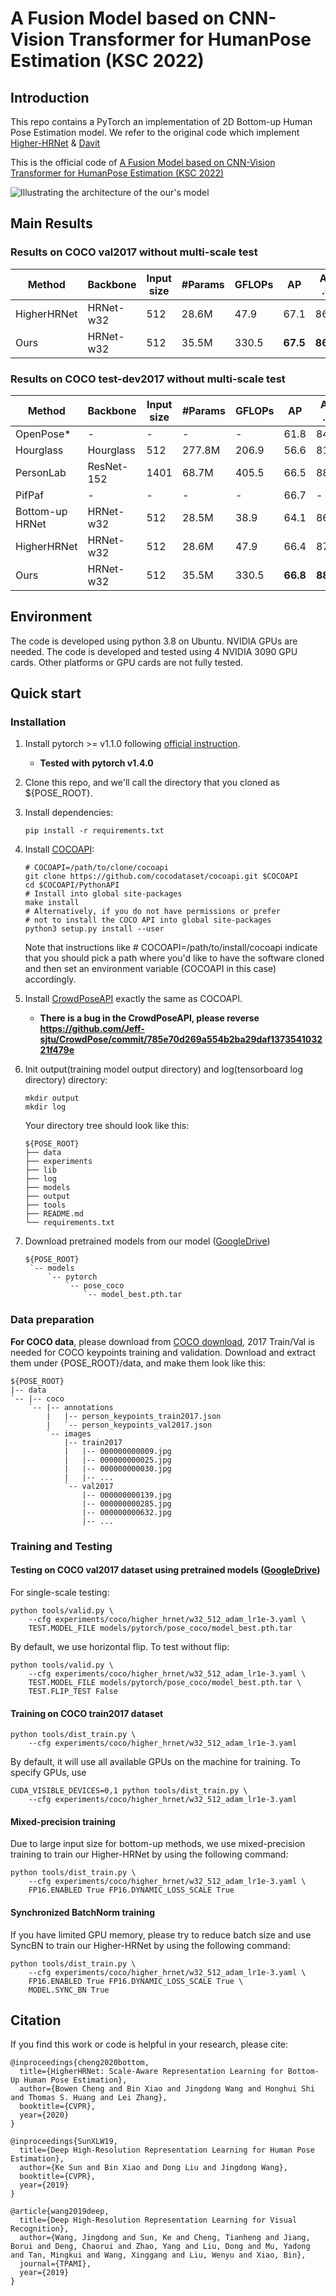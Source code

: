 # A Fusion Model based on CNN-Vision Transformer for HumanPose Estimation (KSC 2022)

## Introduction
This repo contains a PyTorch an implementation of 2D Bottom-up Human Pose Estimation model.
We refer to the original code which implement [Higher-HRNet](https://github.com/HRNet/HigherHRNet-Human-Pose-Estimation) & [Davit](https://github.com/dingmyu/davit)

This is the official code of [A Fusion Model based on CNN-Vision Transformer for HumanPose Estimation (KSC 2022)](https://drive.google.com/file/d/1sC1Li9IQlDmLiRUhiMM4VQVLzrb6uXsS/view?usp=sharing)  
 

![Illustrating the architecture of the our's model](/figures/figure_arch.png)

## Main Results
### Results on COCO val2017 without multi-scale test
| Method             | Backbone | Input size | #Params | GFLOPs |    AP | Ap .5 | AP .75 | AP (M) | AP (L) |
|--------------------|----------|------------|---------|--------|-------|-------|--------|--------|--------| 
| HigherHRNet        | HRNet-w32  | 512      |  28.6M  | 47.9   | 67.1  | 86.2  |  73.0  |  61.5  |  76.1  | 
| Ours               | HRNet-w32  | 512      |  35.5M  | 330.5  | **67.5**  | **86.9**  |  **73.6**  |  **61.9**  |  75.9  |  

### Results on COCO test-dev2017 without multi-scale test
| Method             | Backbone | Input size | #Params | GFLOPs |    AP | Ap .5 | AP .75 | AP (M) | AP (L) |
|--------------------|----------|------------|---------|--------|-------|-------|--------|--------|--------|
| OpenPose\*         |    -     | -          |   -     |  -     | 61.8  | 84.9  |  67.5  |  57.1  |  68.2  | 
| Hourglass          | Hourglass  | 512      | 277.8M  | 206.9  | 56.6  | 81.8  |  61.8  |  49.8  |  67.0  | 
| PersonLab          | ResNet-152  | 1401    |  68.7M  | 405.5  | 66.5  | 88.0  |  72.6  |  62.4  |  72.3  |
| PifPaf             |    -     | -          |   -     |  -     | 66.7  | -     |  -     |  62.4  |  72.9  | 
| Bottom-up HRNet    | HRNet-w32  | 512      |  28.5M  | 38.9   | 64.1  | 86.3  |  70.4  |  57.4  |  73.9  | 
| HigherHRNet    | HRNet-w32  | 512      |  28.6M  | 47.9   | 66.4  | 87.5  |  72.8  |  61.2  |  74.2  |
| Ours           | HRNet-w32  | 512      |  35.5M  | 330.5   | **66.8**  | **88.2**  |  **73.6**  |  **61.6**  |  74.2  |
## Environment
The code is developed using python 3.8 on Ubuntu. NVIDIA GPUs are needed. The code is developed and tested using 4 NVIDIA 3090 GPU cards. Other platforms or GPU cards are not fully tested.

## Quick start
### Installation
1. Install pytorch >= v1.1.0 following [official instruction](https://pytorch.org/).  
   - **Tested with pytorch v1.4.0**
2. Clone this repo, and we'll call the directory that you cloned as ${POSE_ROOT}.
3. Install dependencies:
   ```
   pip install -r requirements.txt
   ```
4. Install [COCOAPI](https://github.com/cocodataset/cocoapi):
   ```
   # COCOAPI=/path/to/clone/cocoapi
   git clone https://github.com/cocodataset/cocoapi.git $COCOAPI
   cd $COCOAPI/PythonAPI
   # Install into global site-packages
   make install
   # Alternatively, if you do not have permissions or prefer
   # not to install the COCO API into global site-packages
   python3 setup.py install --user
   ```
   Note that instructions like # COCOAPI=/path/to/install/cocoapi indicate that you should pick a path where you'd like to have the software cloned and then set an environment variable (COCOAPI in this case) accordingly.
5. Install [CrowdPoseAPI](https://github.com/Jeff-sjtu/CrowdPose) exactly the same as COCOAPI.  
   - **There is a bug in the CrowdPoseAPI, please reverse https://github.com/Jeff-sjtu/CrowdPose/commit/785e70d269a554b2ba29daf137354103221f479e**
6. Init output(training model output directory) and log(tensorboard log directory) directory:

   ```
   mkdir output 
   mkdir log
   ```

   Your directory tree should look like this:

   ```
   ${POSE_ROOT}
   ├── data
   ├── experiments
   ├── lib
   ├── log
   ├── models
   ├── output
   ├── tools 
   ├── README.md
   └── requirements.txt
   ```

7. Download pretrained models from our model ([GoogleDrive](https://drive.google.com/drive/folders/1MTZMFmaX1vPM8WShD6lPzrdghvcl1FAi?usp=sharing))
   ```
   ${POSE_ROOT}
    `-- models
        `-- pytorch
            `-- pose_coco
                `-- model_best.pth.tar

   ```
   
### Data preparation

**For COCO data**, please download from [COCO download](http://cocodataset.org/#download), 2017 Train/Val is needed for COCO keypoints training and validation.
Download and extract them under {POSE_ROOT}/data, and make them look like this:
```
${POSE_ROOT}
|-- data
`-- |-- coco
    `-- |-- annotations
        |   |-- person_keypoints_train2017.json
        |   `-- person_keypoints_val2017.json
        `-- images
            |-- train2017
            |   |-- 000000000009.jpg
            |   |-- 000000000025.jpg
            |   |-- 000000000030.jpg
            |   |-- ... 
            `-- val2017
                |-- 000000000139.jpg
                |-- 000000000285.jpg
                |-- 000000000632.jpg
                |-- ... 
```

### Training and Testing

#### Testing on COCO val2017 dataset using pretrained models ([GoogleDrive](https://drive.google.com/drive/folders/1MTZMFmaX1vPM8WShD6lPzrdghvcl1FAi?usp=sharing))
 

For single-scale testing:

```
python tools/valid.py \
    --cfg experiments/coco/higher_hrnet/w32_512_adam_lr1e-3.yaml \
    TEST.MODEL_FILE models/pytorch/pose_coco/model_best.pth.tar
```

By default, we use horizontal flip. To test without flip:

```
python tools/valid.py \
    --cfg experiments/coco/higher_hrnet/w32_512_adam_lr1e-3.yaml \
    TEST.MODEL_FILE models/pytorch/pose_coco/model_best.pth.tar \
    TEST.FLIP_TEST False
```


#### Training on COCO train2017 dataset

```
python tools/dist_train.py \
    --cfg experiments/coco/higher_hrnet/w32_512_adam_lr1e-3.yaml 
```

By default, it will use all available GPUs on the machine for training. To specify GPUs, use

```
CUDA_VISIBLE_DEVICES=0,1 python tools/dist_train.py \
    --cfg experiments/coco/higher_hrnet/w32_512_adam_lr1e-3.yaml 
```

#### Mixed-precision training
Due to large input size for bottom-up methods, we use mixed-precision training to train our Higher-HRNet by using the following command:
```
python tools/dist_train.py \
    --cfg experiments/coco/higher_hrnet/w32_512_adam_lr1e-3.yaml \
    FP16.ENABLED True FP16.DYNAMIC_LOSS_SCALE True
```

#### Synchronized BatchNorm training
If you have limited GPU memory, please try to reduce batch size and use SyncBN to train our Higher-HRNet by using the following command:
```
python tools/dist_train.py \
    --cfg experiments/coco/higher_hrnet/w32_512_adam_lr1e-3.yaml \
    FP16.ENABLED True FP16.DYNAMIC_LOSS_SCALE True \
    MODEL.SYNC_BN True
```

## Citation
If you find this work or code is helpful in your research, please cite:
````
@inproceedings{cheng2020bottom,
  title={HigherHRNet: Scale-Aware Representation Learning for Bottom-Up Human Pose Estimation},
  author={Bowen Cheng and Bin Xiao and Jingdong Wang and Honghui Shi and Thomas S. Huang and Lei Zhang},
  booktitle={CVPR},
  year={2020}
}

@inproceedings{SunXLW19,
  title={Deep High-Resolution Representation Learning for Human Pose Estimation},
  author={Ke Sun and Bin Xiao and Dong Liu and Jingdong Wang},
  booktitle={CVPR},
  year={2019}
}

@article{wang2019deep,
  title={Deep High-Resolution Representation Learning for Visual Recognition},
  author={Wang, Jingdong and Sun, Ke and Cheng, Tianheng and Jiang, Borui and Deng, Chaorui and Zhao, Yang and Liu, Dong and Mu, Yadong and Tan, Mingkui and Wang, Xinggang and Liu, Wenyu and Xiao, Bin},
  journal={TPAMI},
  year={2019}
}
````

